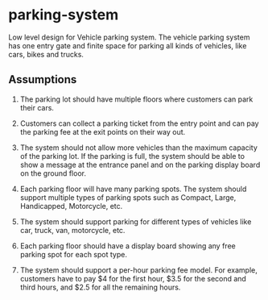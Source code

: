 # parking-system


Low level design for Vehicle parking system. The vehicle parking system has one entry gate and finite space for parking all kinds of vehicles, like cars, bikes and trucks.  


## Assumptions

1. The parking lot should have multiple floors where customers can park their cars.

2. Customers can collect a parking ticket from the entry point and can pay the parking fee at the exit points on their way out.

3. The system should not allow more vehicles than the maximum capacity of the parking lot. If the parking is full, the system should be able to show a message at the entrance panel and on the parking display board on the ground floor.

4. Each parking floor will have many parking spots. The system should support multiple types of parking spots such as Compact, Large, Handicapped, Motorcycle, etc.

5. The system should support parking for different types of vehicles like car, truck, van, motorcycle, etc.

6. Each parking floor should have a display board showing any free parking spot for each spot type.

7. The system should support a per-hour parking fee model. For example, customers have to pay $4 for the first hour, $3.5 for the second and third hours, and $2.5 for all the remaining hours.
